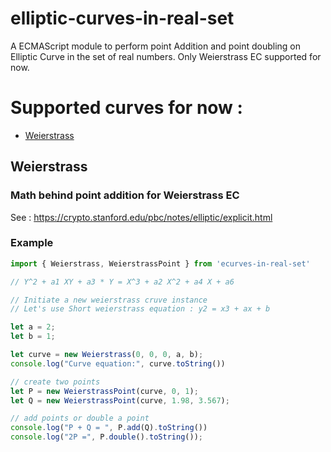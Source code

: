 # elliptic-curves-in-real-set
A ECMAScript module to perform point Addition and point doubling on Elliptic Curve in the set of real numbers. Only Weierstrass EC supported for now.

# Supported curves for now :

- [Weierstrass](#Weierstrass)

## Weierstrass

### Math behind point addition for Weierstrass EC

See : https://crypto.stanford.edu/pbc/notes/elliptic/explicit.html

### Example

```js
import { Weierstrass, WeierstrassPoint } from 'ecurves-in-real-set'

// Y^2 + a1 XY + a3 * Y = X^3 + a2 X^2 + a4 X + a6

// Initiate a new weierstrass cruve instance
// Let's use Short weierstrass equation : y2 = x3 + ax + b

let a = 2;
let b = 1;

let curve = new Weierstrass(0, 0, 0, a, b);
console.log("Curve equation:", curve.toString())

// create two points
let P = new WeierstrassPoint(curve, 0, 1);
let Q = new WeierstrassPoint(curve, 1.98, 3.567);

// add points or double a point
console.log("P + Q = ", P.add(Q).toString())
console.log("2P =", P.double().toString());
```
